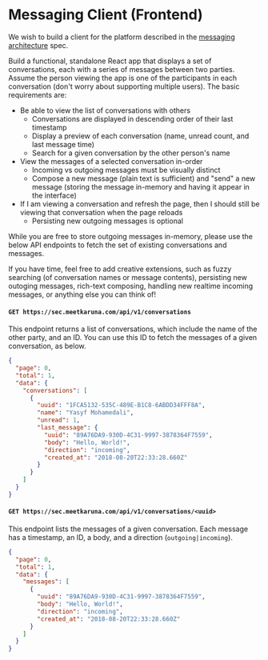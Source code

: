 # Messaging Client (Frontend)

We wish to build a client for the platform described in the [messaging architecture](messaging_architecture.md) spec.

Build a functional, standalone React app that displays a set of conversations, each with a series of messages between two parties. Assume the person viewing the app is one of the participants in each conversation (don't worry about supporting multiple users). The basic requirements are:

- Be able to view the list of conversations with others
   - Conversations are displayed in descending order of their last timestamp
   - Display a preview of each conversation (name, unread count, and last message time)
   - Search for a given conversation by the other person's name
- View the messages of a selected conversation in-order
   - Incoming vs outgoing messages must be visually distinct
   - Compose a new message (plain text is sufficient) and "send" a new message (storing the message in-memory and having it appear in the interface)
- If I am viewing a conversation and refresh the page, then I should still be viewing that conversation when the page reloads
  - Persisting new outgoing messages is optional

While you are free to store outgoing messages in-memory, please use the below API endpoints to fetch the set of existing conversations and messages.

If you have time, feel free to add creative extensions, such as fuzzy searching (of conversation names or message contents), persisting new outoging messages, rich-text composing, handling new realtime incoming messages, or anything else you can think of!

#### `GET https://sec.meetkaruna.com/api/v1/conversations`

This endpoint returns a list of conversations, which include the name of the other party, and an ID. You can use this ID to fetch the messages of a given conversation, as below.

```json
{
  "page": 0,
  "total": 1,
  "data": {
    "conversations": [
      {
        "uuid": "1FCA5132-535C-489E-B1C8-6ABDD34FFF8A",
        "name": "Yasyf Mohamedali",
        "unread": 1,
        "last_message": {
          "uuid": "89A76DA9-930D-4C31-9997-3878364F7559",
          "body": "Hello, World!",
          "direction": "incoming",
          "created_at": "2018-08-20T22:33:28.660Z"
        }
      }
    ]
  }
}
```

#### `GET https://sec.meetkaruna.com/api/v1/conversations/<uuid>`

This endpoint lists the messages of a given conversation. Each message has a timestamp, an ID, a body, and a direction (`outgoing|incoming`).

```json
{
  "page": 0,
  "total": 1,
  "data": {
    "messages": [
      {
        "uuid": "89A76DA9-930D-4C31-9997-3878364F7559",
        "body": "Hello, World!",
        "direction": "incoming",
        "created_at": "2018-08-20T22:33:28.660Z"
      }
    ]
  }
}
```
